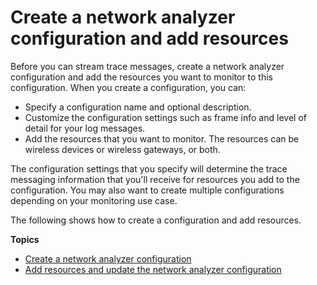 # Create a network analyzer configuration and add resources<a name="connect-iot-lorawan-network-analyzer-create-resources"></a>

Before you can stream trace messages, create a network analyzer configuration and add the resources you want to monitor to this configuration\. When you create a configuration, you can:
+ Specify a configuration name and optional description\.
+ Customize the configuration settings such as frame info and level of detail for your log messages\.
+ Add the resources that you want to monitor\. The resources can be wireless devices or wireless gateways, or both\.

The configuration settings that you specify will determine the trace messaging information that you'll receive for resources you add to the configuration\. You may also want to create multiple configurations depending on your monitoring use case\.

The following shows how to create a configuration and add resources\.

**Topics**
+ [Create a network analyzer configuration](connect-iot-lorawan-network-analyzer-create.md)
+ [Add resources and update the network analyzer configuration](connect-iot-lorawan-network-analyzer-resources.md)